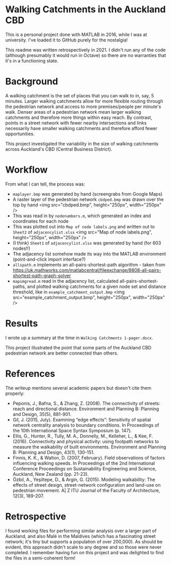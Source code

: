 # Walking Catchments in the Auckland CBD
This is a personal project done with MATLAB in 2016, while I was at university. I've loaded it to GitHub purely for the nostalgia!

This readme was written retrospectively in 2021. I didn't run any of the code (although presumably it would run in Octave) so there are no warranties that it's in a functioning state.

# Background
A walking catchment is the set of places that you can walk to in, say, 5 minutes. Larger walking catchments allow for more flexible routing through the pedestrian network and access to more premises/people per minute's walk. Denser areas of a pedestrian network mean larger walking catchments and therefore more things within easy reach. By contrast, points in a street network with fewer nearby intersections and links necessarily have smaller walking catchments and therefore afford fewer opportunities.

This project investigated the variability in the size of walking catchments across Auckland's CBD (Central Business District).

# Workflow
From what I can tell, the process was:

* `maplayer.bmp` was generated by hand (screengrabs from Google Maps)
* A raster layer of the pedestrian network `cbdped.bmp` was drawn over the top by hand
<img src="cbdped.bmp", height="250px", width="250px" />
* This was read in by `nodenumbers.m`, which generated an index and coordinates for each node
* This was plotted out into `Map of node labels.png` and written out to `Sheet2` of `adjacencylist.xlsx`
<img src="Map of node labels.png", height="250px", width="250px" />
* (I think) `Sheet1` of `adjacencylist.xlsx` was generated by hand (for 603 nodes!!)
* The adjacency list somehow made its way into the MATLAB environment (point-and-click import interface?)
* `allspath.m` implements an all-pairs-shortest-path algorithm - taken from https://uk.mathworks.com/matlabcentral/fileexchange/8808-all-pairs-shortest-path-graph-solver
* `mapimgread.m` read in the adjacency list, calculated all-pairs-shortest-paths, and plotted walking catchments for a given node set and distance threshold, like in `example_catchment_output.bmp`
<img src="example_catchment_output.bmp", height="250px", width="250px" />

# Results
I wrote up a summary at the time in `Walking Catchments 1-pager.docx`.

This project illustrated the point that some parts of the Auckland CBD pedestrian network are better connected than others.

# References
The writeup mentions several academic papers but doesn't cite them properly:

* Peponis, J., Bafna, S., & Zhang, Z. (2008). The connectivity of streets: reach and directional distance. Environment and Planning B: Planning and Design, 35(5), 881-901.
* Gil, J. (2015, July). Examining “edge effects”: Sensitivity of spatial network centrality analysis to boundary conditions. In Proceedings of the 10th International Space Syntax Symposium (p. 147).
* Ellis, G., Hunter, R., Tully, M. A., Donnelly, M., Kelleher, L., & Kee, F. (2016). Connectivity and physical activity: using footpath networks to measure the walkability of built environments. Environment and Planning B: Planning and Design, 43(1), 130-151.
* Finnis, K. K., & Walton, D. (2007, February). Field observations of factors influencing walking speeds. In Proceedings of the 2nd International Conference Proceedings on Sustainability Engineering and Science, Auckland, New Zealand (pp. 21-23).
* Özbil, A., Yeşiltepe, D., & Argin, G. (2015). Modeling walkability: The effects of street design, street-network configuration and land-use on pedestrian movement. A| Z ITU Journal of the Faculty of Architecture, 12(3), 189-207.

# Retrospective
I found working files for performing similar analysis over a larger part of Auckland, and also Malé in the Maldives (which has a fascinating street network; it's tiny but supports a population of over 200,000). As should be evident, this approach didn't scale to any degree and so those were never completed. I remember having fun on this project and was delighted to find the files in a semi-coherent form!
